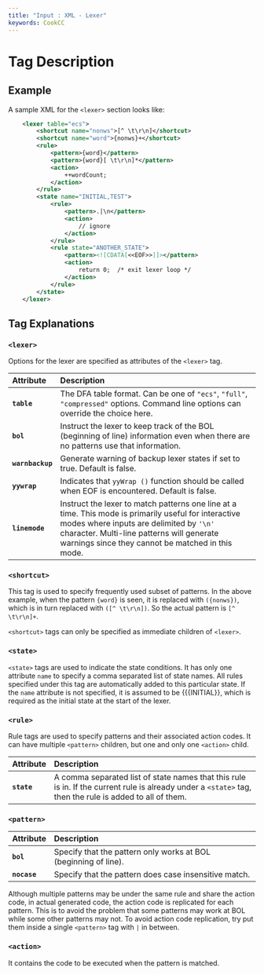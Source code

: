 ```yaml
---
title: "Input : XML - Lexer"
keywords: CookCC
---
```

# <lexer> Tag Description #

## Example ##
A sample XML for the `<lexer>` section looks like:

```xml
	<lexer table="ecs">
		<shortcut name="nonws">[^ \t\r\n]</shortcut>
		<shortcut name="word">{nonws}+</shortcut>
		<rule>
			<pattern>{word}</pattern>
			<pattern>{word}[ \t\r\n]*</pattern>
			<action>
				++wordCount;
			</action>
		</rule>
		<state name="INITIAL,TEST">
			<rule>
				<pattern>.|\n</pattern>
				<action>
					// ignore
				</action>
			</rule>
			<rule state="ANOTHER_STATE">
				<pattern><![CDATA[<<EOF>>]]></pattern>
				<action>
					return 0;  /* exit lexer loop */
				</action>
			</rule>
		</state>
	</lexer>
```

## Tag Explanations ##

### `<lexer>` ###
Options for the lexer are specified as attributes of the `<lexer>` tag.

| **Attribute** | **Description** |
|:--------------|:----------------|
| **`table`** | The DFA table format.  Can be one of `"ecs"`, `"full"`, `"compressed"` options.  Command line options can override the choice here.  |
| **`bol`** | Instruct the lexer to keep track of the BOL (beginning of line) information even when there are no patterns use that information. |
| **`warnbackup`** | Generate warning of backup lexer states if set to true.  Default is false. |
| **`yywrap`** | Indicates that `yyWrap ()` function should be called when EOF is encountered.  Default is false. |
| **`linemode`** | Instruct the lexer to match patterns one line at a time.  This mode is primarily useful for interactive modes where inputs are delimited by `'\n'` character.  Multi-line patterns will generate warnings since they cannot be matched in this mode.  |

### `<shortcut>` ###
This tag is used to specify frequently used subset of patterns.  In the above example, when the pattern ` {word} ` is seen, it is replaced with `({nonws})`, which is in turn replaced with `([^ \t\r\n])`.  So the actual pattern is `[^ \t\r\n]+`.

`<shortcut>` tags can only be specified as immediate children of `<lexer>`.

### `<state>` ###
`<state>` tags are used to indicate the state conditions.  It has only one attribute `name` to specify a comma separated list of state names.  All rules specified under this tag are automatically added to this particular state.  If the `name` attribute is not specified, it is assumed to be {{{INITIAL}}, which is required as the initial state at the start of the lexer.

### `<rule>` ###
Rule tags are used to specify patterns and their associated action codes.  It can have multiple `<pattern>` children, but one and only one `<action>` child.

| **Attribute** | **Description** |
|:--------------|:----------------|
| **`state`** | A comma separated list of state names that this rule is in.  If the current rule is already under a `<state>` tag, then the rule is added to all of them. |

### `<pattern>` ###

| **Attribute** | **Description** |
|:--------------|:----------------|
| **`bol`** | Specify that the pattern only works at BOL (beginning of line). |
| **`nocase`** | Specify that the pattern does case insensitive match.  |

Although multiple patterns may be under the same rule and share the action code, in actual generated code, the action code is replicated for each pattern.  This is to avoid the problem that some patterns may work at BOL while some other patterns may not.  To avoid action code replication, try put them inside a single `<pattern>` tag with `|` in between.

### `<action>` ###
It contains the code to be executed when the pattern is matched.